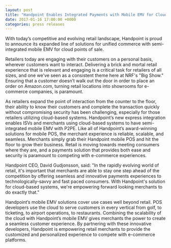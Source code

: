 ```yaml
---
layout: post
title: "Handpoint Enables Integrated Payments with Mobile EMV for Cloud POS"
date: 2017-01-16 17:00:00 +0000
categories: press releases
---
```


With today’s competitive and evolving retail landscape, Handpoint is proud to announce
its expanded line of solutions for unified commerce with semi-integrated mobile EMV for
cloud points of sale.

Retailers today are engaging with their customers on a personal basis, wherever customers
want to interact. Delivering a brick and mortal retail experience that is relevant and
engaging is a critical task for retailers of all sizes, and one we've seen as a consistent
theme here at NRF's "Big Show." Ensuring that a customer doesn’t walk out the door in
order to place an order on Amazon.com, turning retail locations into showrooms for
e-commerce companies, is paramount.

As retailers expand the point of interaction from the counter to the floor, their ability
to know their customers and complete the transaction quickly without compromising security
has been challenging, especially for those retailers utilizing cloud-based systems.
Handpoint’s new express integration enables ISVs and merchants using cloud-based systems
to have semi-integrated mobile EMV with P2PE. Like all of Handpoint’s award-winning
solutions for mobile POS, the merchant experience is reliable, scalable, and seamless.
Merchants simply grab their Handpoint mobile POS and hit the floor to grow their business.
Retail is moving towards meeting consumers where they are, and a payments solution that
 provides both ease and security is paramount to competing with e-commerce experiences.

Handpoint CEO, David Gudjonsson, said:
"In the rapidly evolving world of retail, it's important that merchants are able to stay
one step ahead of the competition by offering seamless and innovative payments
experiences to technologically-savvy and fast paced consumers. With Handpoint's solution
for cloud-based systems, we're empowering forward looking merchants to do exactly that."

Handpoint’s mobile EMV solutions cover use cases well beyond retail. POS developers use the
cloud to serve customers in every vertical from golf, to ticketing, to airport operations,
to restaurants. Combining the scalability of the cloud with Handpoint’s mobile EMV gives
merchants the power to create a seamless customer experience. By partnering with these
innovative developers, Handpoint is empowering retail merchants to provide the
customized and personalized experience to compete with e-commerce platforms.